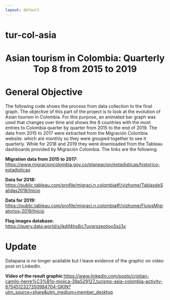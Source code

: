 ```yaml
---
layout: default
---
```

# tur-col-asia
<h1><center> Asian tourism in Colombia: Quarterly Top 8 from 2015 to 2019 </center></h1>

<h1><left> General Objective </left></h1>
The following code shows the process from data collection to the final graph. The objective of this part of the project is to look at the evolution of Asian tourism in Colombia. For this purpose, an animated bar graph was used that changes over time and shows the 8 countries with the most entries to Colombia quarter by quarter from 2015 to the end of 2019. The data from 2015 to 2017 were extracted from the Migración Colombia website. which are monthly so they were grouped together to see it quarterly. While for 2018 and 2019 they were downloaded from the Tableau dashboards provided by Migración Colombia. The links are the following:

**Migration data from 2015 to 2017:** https://www.migracioncolombia.gov.co/planeacion/estadisticas/historico-estadisticas

**Data for 2018:** https://public.tableau.com/profile/migraci.n.colombia#!/vizhome/TablasdeSalidas2018/Inicio

**Data for 2019:** https://public.tableau.com/profile/migraci.n.colombia#!/vizhome/FlujosMigratorios-2019/Inicio

**Flag images database:** https://query.data.world/s/ikdif4hs6ic7uyqrszeotioo5sjj3x
<h1><left> Update </left></h1>
Datapana is no longer available but I leave evidence of the graphic on video post on LinkedIn.

**Video of the result graphic**:https://www.linkedin.com/posts/cristian-camilo-herre%C3%B1o-mojica-39a529127_turismo-asia-colombia-activity-6754512327350984704-GKIN?utm_source=share&utm_medium=member_desktop

